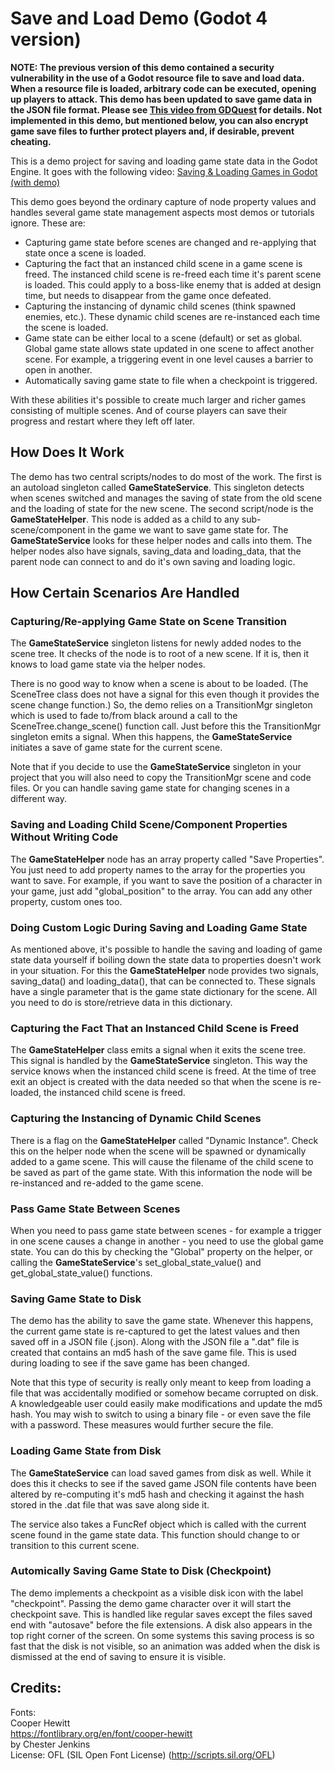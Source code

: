 # Save and Load Demo (Godot 4 version)

**NOTE: The previous version of this demo contained a security vulnerability in the use of a Godot resource file to save and load data.  When a resource file is loaded, arbitrary code can be executed, opening up players to attack.  This demo has been updated to save game data in the JSON file format.  Please see [This video from GDQuest](https://youtu.be/j7p7cGj20jU) for details.  Not implemented in this demo, but mentioned below, you can also encrypt game save files to further protect players and, if desirable, prevent cheating.**

This is a demo project for saving and loading game state data in the Godot Engine.  It goes with the following video:  [Saving & Loading Games in Godot (with demo)](https://youtu.be/_gBpk5nKyXU)

This demo goes beyond the ordinary capture of node property values and handles several game state management aspects most demos or tutorials ignore. These are:

- Capturing game state before scenes are changed and re-applying that state once a scene is loaded.
- Capturing the fact that an instanced child scene in a game scene is freed. The instanced child scene is re-freed each time it's parent scene is loaded. This could apply to a boss-like enemy that is added at design time, but needs to disappear from the game once defeated.
- Capturing the instancing of dynamic child scenes (think spawned enemies, etc.). These dynamic child scenes are re-instanced each time the scene is loaded.
- Game state can be either local to a scene (default) or set as global. Global game state allows state updated in one scene to affect another scene. For example, a triggering event in one level causes a barrier to open in another.
- Automatically saving game state to file when a checkpoint is triggered.

With these abilities it's possible to create much larger and richer games consisting of multiple scenes. And of course players can save their progress and restart where they left off later.

## How Does It Work

The demo has two central scripts/nodes to do most of the work. The first is an autoload singleton called **GameStateService**. This singleton detects when scenes switched and manages the saving of state from the old scene and the loading of state for the new scene. The second script/node is the **GameStateHelper**. This node is added as a child to any sub-scene/component in the game we want to save game state for. The **GameStateService** looks for these helper nodes and calls into them. The helper nodes also have signals, saving_data and loading_data, that the parent node can connect to and do it's own saving and loading logic.

## How Certain Scenarios Are Handled

### Capturing/Re-applying Game State on Scene Transition
The **GameStateService** singleton listens for newly added nodes to the scene tree. It checks of the node is to root of a new scene. If it is, then it knows to load game state via the helper nodes.

There is no good way to know when a scene is about to be loaded. (The SceneTree class does not have a signal for this even though it provides the scene change function.) So, the demo relies on a TransitionMgr singleton which is used to fade to/from black around a call to the SceneTree.change_scene() function call. Just before this the TransitionMgr singleton emits a signal. When this happens, the **GameStateService** initiates a save of game state for the current scene.

Note that if you decide to use the **GameStateService** singleton in your project that you will also need to copy the TransitionMgr scene and code files. Or you can handle saving game state for changing scenes in a different way.

### Saving and Loading Child Scene/Component Properties Without Writing Code
The **GameStateHelper** node has an array property called "Save Properties". You just need to add property names to the array for the properties you want to save. For example, if you want to save the position of a character in your game, just add "global_position" to the array. You can add any other property, custom ones too.

### Doing Custom Logic During Saving and Loading Game State
As mentioned above, it's possible to handle the saving and loading of game state data yourself if boiling down the state data to properties doesn't work in your situation.  For this the **GameStateHelper** node provides two signals, saving_data() and loading_data(), that can be connected to. These signals have a single parameter that is the game state dictionary for the scene. All you need to do is store/retrieve data in this dictionary.

### Capturing the Fact That an Instanced Child Scene is Freed
The **GameStateHelper** class emits a signal when it exits the scene tree. This signal is handled by the **GameStateService** singleton. This way the service knows when the instanced child scene is freed. At the time of tree exit an object is created with the data needed so that when the scene is re-loaded, the instanced child scene is freed.

### Capturing the Instancing of Dynamic Child Scenes
There is a flag on the **GameStateHelper** called "Dynamic Instance". Check this on the helper node when the scene will be spawned or dynamically added to a game scene. This will cause the filename of the child scene to be saved as part of the game state. With this information the node will be re-instanced and re-added to the game scene.

### Pass Game State Between Scenes
When you need to pass game state between scenes - for example a trigger in one scene causes a change in another - you need to use the global game state. You can do this by checking the "Global" property on the helper, or calling the **GameStateService**'s set_global_state_value() and get_global_state_value() functions.

### Saving Game State to Disk
The demo has the ability to save the game state. Whenever this happens, the current game state is re-captured to get the latest values and then saved off in a JSON file (.json). Along with the JSON file a ".dat" file is created that contains an md5 hash of the save game file. This is used during loading to see if the save game has been changed.

Note that this type of security is really only meant to keep from loading a file that was accidentally modified or somehow became corrupted on disk. A knowledgeable user could easily make modifications and update the md5 hash. You may wish to switch to using a binary file - or even save the file with a password. These measures would further secure the file.

### Loading Game State from Disk
The **GameStateService** can load saved games from disk as well. While it does this it checks to see if the saved game JSON file contents have been altered by re-computing it's md5 hash and checking it against the hash stored in the .dat file that was save along side it.

The service also takes a FuncRef object which is called with the current scene found in the game state data. This function should change to or transition to this current scene.

### Automically Saving Game State to Disk (Checkpoint)
The demo implements a checkpoint as a visible disk icon with the label "checkpoint".  Passing the demo game character over it will start the checkpoint save.  This is handled like regular saves except the files saved end with "autosave" before the file extensions.  A disk also appears in the top right corner of the screen.  On some systems this saving process is so fast that the disk is not visible, so an animation was added when the disk is dismissed at the end of saving to ensure it is visible.

Credits:
-----------
Fonts:<br>
Cooper Hewitt<br>
https://fontlibrary.org/en/font/cooper-hewitt<br>
by Chester Jenkins<br>
License: OFL (SIL Open Font License) (http://scripts.sil.org/OFL)

